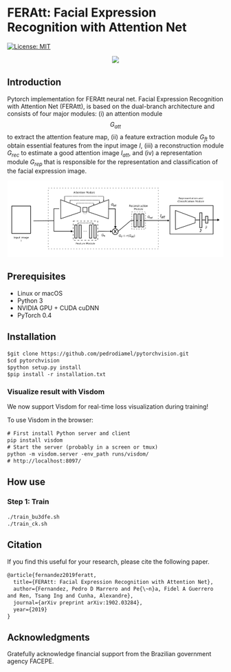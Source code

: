 # FERAtt: Facial Expression Recognition with Attention Net
[![License: MIT](https://img.shields.io/badge/License-MIT-blue.svg)](LICENSE)


<div>
<div align="center" >
<img src="rec/emotion.gif" width="640">
</div>
</div>


Introduction
------------

Pytorch implementation for FERAtt neural net. Facial Expression Recognition with Attention Net (FERAtt), is based on the dual-branch architecture and consists of four major modules: (i) an attention module $$G_{att}$$ to extract the attention feature map, (ii) a feature extraction module $G_{ft}$ to obtain essential features from the input image $I$, (iii) a reconstruction module $G_{rec}$ to estimate a good attention image $I_{att}$, and (iv) a representation module $G_{rep}$ that is responsible for the representation and classification of the facial expression image.


<div align="center">
<img src="rec/feratt_arq.png" width="1024">
</div>



## Prerequisites
- Linux or macOS
- Python 3
- NVIDIA GPU + CUDA cuDNN
- PyTorch 0.4

Installation
------------

    $git clone https://github.com/pedrodiamel/pytorchvision.git
    $cd pytorchvision
    $python setup.py install
    $pip install -r installation.txt

### Visualize result with Visdom

We now support Visdom for real-time loss visualization during training!

To use Visdom in the browser:

    # First install Python server and client 
    pip install visdom
    # Start the server (probably in a screen or tmux)
    python -m visdom.server -env_path runs/visdom/
    # http://localhost:8097/


How use
------------

### Step 1: Train

    ./train_bu3dfe.sh
    ./train_ck.sh



Citation
------------

If you find this useful for your research, please cite the following paper.

```
@article{fernandez2019feratt,
  title={FERAtt: Facial Expression Recognition with Attention Net},
  author={Fernandez, Pedro D Marrero and Pe{\~n}a, Fidel A Guerrero and Ren, Tsang Ing and Cunha, Alexandre},
  journal={arXiv preprint arXiv:1902.03284},
  year={2019}
}
```


Acknowledgments
------------

Gratefully acknowledge financial support from the Brazilian government agency FACEPE.


